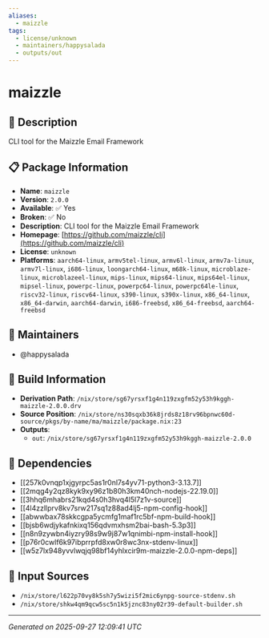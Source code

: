 ```yaml
---
aliases:
  - maizzle
tags:
  - license/unknown
  - maintainers/happysalada
  - outputs/out
---
```


# maizzle

## 📝 Description

CLI tool for the Maizzle Email Framework

## 📋 Package Information

- **Name**: `maizzle`
- **Version**: `2.0.0`
- **Available**: ✅ Yes
- **Broken**: ✅ No
- **Description**: CLI tool for the Maizzle Email Framework
- **Homepage**: [https://github.com/maizzle/cli](https://github.com/maizzle/cli)
- **License**: `unknown`
- **Platforms**: `aarch64-linux`, `armv5tel-linux`, `armv6l-linux`, `armv7a-linux`, `armv7l-linux`, `i686-linux`, `loongarch64-linux`, `m68k-linux`, `microblaze-linux`, `microblazeel-linux`, `mips-linux`, `mips64-linux`, `mips64el-linux`, `mipsel-linux`, `powerpc-linux`, `powerpc64-linux`, `powerpc64le-linux`, `riscv32-linux`, `riscv64-linux`, `s390-linux`, `s390x-linux`, `x86_64-linux`, `x86_64-darwin`, `aarch64-darwin`, `i686-freebsd`, `x86_64-freebsd`, `aarch64-freebsd`
## 👥 Maintainers

- @happysalada


## 🔧 Build Information

- **Derivation Path**: `/nix/store/sg67yrsxf1g4n119zxgfm52y53h9kggh-maizzle-2.0.0.drv`
- **Source Position**: `/nix/store/ns30sqxb36k8jrds8z18rv96bpnwc60d-source/pkgs/by-name/ma/maizzle/package.nix:23`
- **Outputs**:
  - `out`:  `/nix/store/sg67yrsxf1g4n119zxgfm52y53h9kggh-maizzle-2.0.0`

## 🔗 Dependencies

- [[257k0vnqp1xjgyrpc5as1r0nl7s4yv71-python3-3.13.7]]
- [[2mqg4y2qz8kyk9xy96z1b80h3km40nch-nodejs-22.19.0]]
- [[3hhq6mhabrs21kqd4s0h3hvq4l5l7z1v-source]]
- [[4l4zzllprv8kv7srw217sq1z88ad4lj5-npm-config-hook]]
- [[abwwbax78skkcgpa5ycmfg1maf1rc5bf-npm-build-hook]]
- [[bjsb6wdjykafnkixq156qdvmxhsm2bai-bash-5.3p3]]
- [[n8n9zywbn4iyzry98s9w9j87w1qnimbi-npm-install-hook]]
- [[p76r0cwlf6k97ibprrpfd8xw0r8wc3nx-stdenv-linux]]
- [[w5z7lx948yvvlwqjq98bf14yhlxcir9m-maizzle-2.0.0-npm-deps]]

## 📁 Input Sources

- `/nix/store/l622p70vy8k5sh7y5wizi5f2mic6ynpg-source-stdenv.sh`
- `/nix/store/shkw4qm9qcw5sc5n1k5jznc83ny02r39-default-builder.sh`

---
*Generated on 2025-09-27 12:09:41 UTC*
